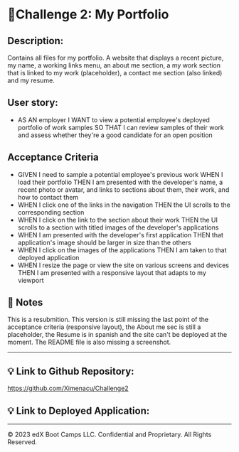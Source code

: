 # 📖Challenge 2: My Portfolio

## Description:

Contains all files for my portfolio. A website that displays a recent picture, my name, a working links menu, an about me section, a my work section that is linked to my work (placeholder), a contact me section (also linked) and my resume.

## User story:

- AS AN employer
  I WANT to view a potential employee's deployed portfolio of work samples
  SO THAT I can review samples of their work and assess whether they're a good candidate for an open position

## Acceptance Criteria

- GIVEN I need to sample a potential employee's previous work
  WHEN I load their portfolio
  THEN I am presented with the developer's name, a recent photo or avatar, and links to sections about them, their work, and how to contact them
- WHEN I click one of the links in the navigation
  THEN the UI scrolls to the corresponding section
- WHEN I click on the link to the section about their work
  THEN the UI scrolls to a section with titled images of the developer's applications
- WHEN I am presented with the developer's first application
  THEN that application's image should be larger in size than the others
- WHEN I click on the images of the applications
  THEN I am taken to that deployed application
- WHEN I resize the page or view the site on various screens and devices
  THEN I am presented with a responsive layout that adapts to my viewport

## 📝 Notes

This is a resubmition. This version is still missing the last point of the acceptance criteria (responsive layout), the About me sec is still a placeholder, the Resume is in spanish and the site can't be deployed at the moment.
The README file is also missing a screenshot.

---

## 💡 Link to Github Repository:

https://github.com/Ximenacu/Challenge2

## 💡 Link to Deployed Application:

---

© 2023 edX Boot Camps LLC. Confidential and Proprietary. All Rights Reserved.
